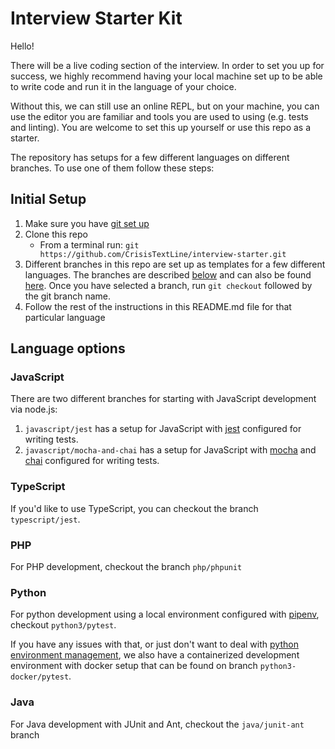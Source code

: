 # Interview Starter Kit

Hello!

There will be a live coding section of the interview. In order to set you up for success, we highly recommend having your local machine set up to be able to write code and run it in the language of your choice.

Without this, we can still use an online REPL, but on your machine, you can use the editor you are familiar and tools you are used to using (e.g. tests and linting). You are welcome to set this up yourself or use this repo as a starter.

The repository has setups for a few different languages on different branches. To use one of them follow these steps:

## Initial Setup

1. Make sure you have [git set up](https://help.github.com/en/github/getting-started-with-github/set-up-git)
2. Clone this repo
   - From a terminal run: `git https://github.com/CrisisTextLine/interview-starter.git`
3. Different branches in this repo are set up as templates for a few different languages. The branches are described [below](#language-options) and can also be found [here](https://github.com/CrisisTextLine/interview-starter/branches/all). Once you have selected a branch, run `git checkout` followed by the git branch name.
4. Follow the rest of the instructions in this README.md file for that particular language

## Language options

### JavaScript

There are two different branches for starting with JavaScript development via node.js:

1. `javascript/jest` has a setup for JavaScript with [jest](https://jestjs.io) configured for writing tests.
2. `javascript/mocha-and-chai` has a setup for JavaScript with [mocha](https://mochajs.org) and [chai](https://www.chaijs.com) configured for writing tests.

### TypeScript

If you'd like to use TypeScript, you can checkout the branch `typescript/jest`.

### PHP

For PHP development, checkout the branch `php/phpunit`

### Python

For python development using a local environment configured with [pipenv](https://pipenv.pypa.io/en/latest), checkout `python3/pytest`.

If you have any issues with that, or just don't want to deal with [python environment management](https://xkcd.com/1987), we also have a containerized development environment with docker setup that can be found on branch `python3-docker/pytest`.

### Java

For Java development with JUnit and Ant, checkout the `java/junit-ant` branch
